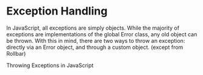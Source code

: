 # Exception Handling

In JavaScript, all exceptions are simply objects. While the majority of exceptions are implementations of the global Error class, any old object can be thrown. With this in mind, there are two ways to throw an exception: directly via an Error object, and through a custom object. (except from Rollbar)

<BadgeLink colorScheme='yellow' badgeText='Read' href='https://rollbar.com/guides/javascript/how-to-throw-exceptions-in-javascript'>Throwing Exceptions in JavaScript</BadgeLink>
